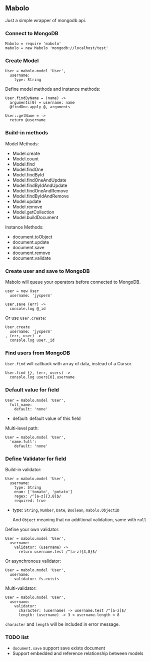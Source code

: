 ## Mabolo
Just a simple wrapper of mongodb api.

### Connect to MongoDB

    Mabolo = require 'mabolo'
    mabolo = new Mabolo 'mongodb://localhost/test'

### Create Model

    User = mabolo.model 'User',
      username:
        type: String

Define model methods and instance methods:

    User.findByName = (name) ->
      arguments[0] = username: name
      @findOne.apply @, arguments

    User::getName = ->
      return @username

### Build-in methods

Model Methods:

* Model.create
* Model.count
* Model.find
* Model.findOne
* Model.findById
* Model.findOneAndUpdate
* Model.findByIdAndUpdate
* Model.findOneAndRemove
* Model.findByIdAndRemove
* Model.update
* Model.remove
* Model.getCollection
* Model.buildDocument

Instance Methods:

* document.toObject
* document.update
* document.save
* document.remove
* document.validate

### Create user and save to MongoDB
Mabolo will queue your operators before connected to MongoDB.

    user = new User
      username: 'jysperm'

    user.save (err) ->
      console.log @_id

Or use `User.create`:

    User.create
      username: 'jysperm'
    , (err, user) ->
      console.log user._id

### Find users from MongoDB
`User.find` will callback with array of data, instead of a Cursor.

    User.find {}, (err, users) ->
      console.log users[0].username

### Default value for field

    User = mabolo.model 'User',
      full_name:
        default: 'none'

* default: default value of this field

Multi-level path:

    User = mabolo.model 'User',
      'name.full':
        default: 'none'

### Define Validator for field

Build-in validator:

    User = mabolo.model 'User',
      username:
        type: String
        enum: ['tomato', 'potato']
        regex: /^[a-z]{3,8}$/
        required: true

* type: `String`, `Number`, `Date`, `Boolean`, `mabolo.ObjectID`

    And `Object` meaning that no additional validation, same with `null`

Define your own validator:

    User = mabolo.model 'User',
      username:
        validator: (username) ->
          return username.test /^[a-z]{3,8}$/

Or asynchronous validator:

    User = mabolo.model 'User',
      username:
        validator: fs.exists

Multi-validator:

    User = mabolo.model 'User',
      username:
        validator:
          character: (username) -> username.test /^[a-z]$/
          length: (username) -> 3 < username.length < 8

`character` and `length` will be included in error message.

### TODO list

* `document.save` support save exists document
* Support embedded and reference relationship between models
